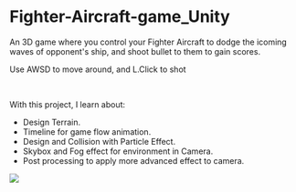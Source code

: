 # Fighter-Aircraft-game_Unity

<p>An 3D game where you control your Fighter Aircraft to dodge the icoming waves of opponent's ship, and shoot bullet to them to gain scores.</p>
<p>Use AWSD to move around, and L.Click to shot</p>
<br>
<p>With this project, I learn about:</p>
<ul>
  <li>Design Terrain.</li>
  <li>Timeline for game flow animation.</li>
  <li>Design and Collision with Particle Effect.</li>
  <li>Skybox and Fog effect for environment in Camera.</li>
  <li>Post processing to apply more advanced effect to camera.</li>
</ul>

<img src="capture.gif">
<!-- Thanks to Udemy course of Gamedev.tv -->

